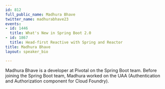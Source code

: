 ```yaml
---
id: 812
full_public_name: Madhura Bhave
twitter_name: madhurabhave23
events:
- id: 1446
  title: What's New in Spring Boot 2.0
- id: 1867
  title: Head-first Reactive with Spring and Reactor
title: Madhura Bhave
layout: speaker_bio

---
```

Madhura Bhave is a developer at Pivotal on the Spring Boot team. Before joining the Spring Boot team, Madhura worked on the UAA (Authentication and Authorization component for Cloud Foundry).